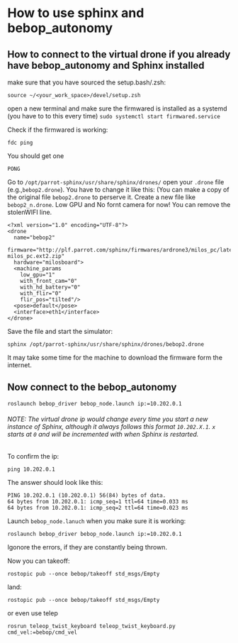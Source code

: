 # How to use sphinx and bebop_autonomy 
## How to connect to the virtual drone if you already have bebop_autonomy and Sphinx installed
make sure that you have sourced the setup.bash/.zsh:
```
source ~/<your_work_space>/devel/setup.zsh
```

open a new terminal and make sure the firmwared is installed as a systemd (you have to to this every time)
```sudo systemctl start firmwared.service```

Check if the firmwared is working:

```fdc ping```

You should get one

 ```PONG```

Go to 
```/opt/parrot-sphinx/usr/share/sphinx/drones/``` 
open your ```.drone``` file (e.g.,```bebop2.drone```).
You have to change it like this:
(You can make a copy of the original file ```bebop2.drone``` to perserve it. Create a new file like ```bebop2_n.drone```.
Low GPU and No fornt camera for now!
You can remove the stolenWIFI line.
```
<?xml version="1.0" encoding="UTF-8"?>
<drone
  name="bebop2"
  firmware="http://plf.parrot.com/sphinx/firmwares/ardrone3/milos_pc/latest/images/ardrone3-milos_pc.ext2.zip"
  hardware="milosboard">
  <machine_params
    low_gpu="1"
    with_front_cam="0"
    with_hd_battery="0"
    with_flir="0"
    flir_pos="tilted"/>
  <pose>default</pose>
  <interface>eth1</interface>
</drone>
```
Save the file and start the simulator:
```
sphinx /opt/parrot-sphinx/usr/share/sphinx/drones/bebop2.drone
```
It may take some time for the machine to download the firmware form the internet.

## Now connect to the bebop_autonomy
```roslaunch bebop_driver bebop_node.launch ip:=10.202.0.1```
###### NOTE: The virtual drone ip would change every time you start a new instance of Sphinx, although it always follows this format ```10.202.X.1```. ```x``` starts at ```0``` and will be incremented with when Sphinx is restarted.

To confirm the ip:
```
ping 10.202.0.1
```
The answer should look like this:

```
PING 10.202.0.1 (10.202.0.1) 56(84) bytes of data.
64 bytes from 10.202.0.1: icmp_seq=1 ttl=64 time=0.033 ms
64 bytes from 10.202.0.1: icmp_seq=2 ttl=64 time=0.023 ms
 ```
Launch ```bebop_node.lanuch``` when you make sure it is working:
```
roslaunch bebop_driver bebop_node.launch ip:=10.202.0.1

```
Igonore the errors, if they are constantly being thrown. 

Now you can takeoff:
```
rostopic pub --once bebop/takeoff std_msgs/Empty
```
land:
```
rostopic pub --once bebop/takeoff std_msgs/Empty
```
or even use telep
```
rosrun teleop_twist_keyboard teleop_twist_keyboard.py cmd_vel:=bebop/cmd_vel
```

